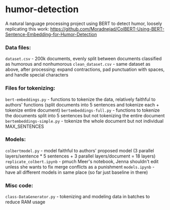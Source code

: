 # humor-detection
A natural language processing project using BERT to detect humor, loosely replicating this work: https://github.com/Moradnejad/ColBERT-Using-BERT-Sentence-Embedding-for-Humor-Detection

### Data files:
`dataset.csv` - 200k documents, evenly split between documents classified as humorous and nonhumorous
`clean_dataset.csv` - same dataset as above, after processing: expand contractions, pad punctuation with spaces, and handle special characters

### Files for tokenizing:
`bert-embeddings.py` - functions to tokenize the data, relatively faithful to authors' functions (split documents into 5 sentences and tokenize each + tokenize entire document)
`bertembeddings-full.py` - functions to tokenize the documents split into 5 sentences but not tokenizing the entire document
`bertembeddings-simple.py` - tokenize the whole document but not individual MAX_SENTENCES

### Models:
`colbertmodel.py` - model faithful to authors' proposed model (3 parallel layers/sentence * 5 sentences + 3 parallel layers/document = 18 layers)
`replicate_colbert.ipynb` - pmuch Meer's notebook, Jenna shouldn't edit unless she wants to fix merge conflicts as a punishment
`models.ipynb` - have all different models in same place (so far just baseline in there)

### Misc code:
`class-DataGenerator.py` - tokenizing and modeling data in batches to reduce RAM usage
